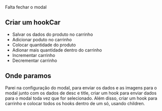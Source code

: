 Falta fechar o modal

## Criar um hookCar
  - Salvar os dados do produto no carrinho
  - Adicionar poduto no carrinho
  - Colocar quantidade do produto
  - Adionar mais quantidade dentro do carrinho
  - Incrementar carrinho
  - Decrementar carrinho


## Onde paramos
Parei na configuração do modal, para enviar os dados e as imagens para o modal junto com os dados de desc e title, criar um hook para enviar dados para o modal toda vez que for selecionado. Além disso, criar um hook para carrinho e colocar todos os hooks dentro de um só, usando children.
